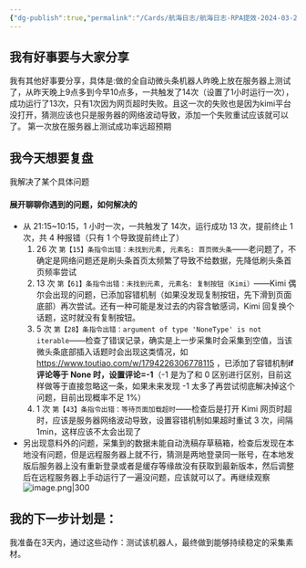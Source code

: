```yaml
---
{"dg-publish":true,"permalink":"/Cards/航海日志/航海日志-RPA提效-2024-03-23/","tags":["生财有术","航海日志","RPA提效"],"noteIcon":3,"created":"2024-04-10","updated":"2024-04-10"}
---
```


## 我有好事要与大家分享
我有其他好事要分享，具体是:做的全自动微头条机器人昨晚上放在服务器上测试了，从昨天晚上9点多到今早10点多，一共触发了14次（设置了1小时运行一次），成功运行了13次，只有1次因为网页超时失败。且这一次的失败也是因为kimi平台没打开，猜测应该也只是服务器的网络波动导致，添加一个失败重试应该就可以了。 第一次放在服务器上测试成功率远超预期

## 我今天想要复盘 
我解决了某个具体问题

#### 展开聊聊你遇到的问题，如何解决的
- 从 21:15~10:15，1 小时一次，一共触发了 14次，运行成功 13 次，提前终止 1 次，共 4 种报错（只有 1 个导致提前终止了） 
	1. 26 次 `第【15】条指令出错：未找到元素, 元素名: 首页微头条`——老问题了，不确定是网络问题还是刷头条首页太频繁了导致不给数据，先降低刷头条首页频率尝试 
	2. 13 次 `第【61】条指令出错：未找到元素, 元素名: 复制按钮（Kimi）`——Kimi 偶尔会出现的问题，已添加容错机制（如果没发现复制按钮，先下滑到页面底部）再次尝试。还有一种可能是发过去的内容含敏感词，Kimi 回复换个话题，这时就没有复制按钮。 
	3. 5 次 `第【28】条指令出错：argument of type 'NoneType' is not iterable`——检查了错误记录，确实是上一步采集时会采集到空值，当该微头条底部插入话题时会出现这类情况，如 https://www.toutiao.com/w/1794226306778115 ，已添加了容错机制**if 评论等于 None 时，设置评论=-1**（-1 是为了和 0 区别进行区别，目前这样做等于直接忽略这一条，如果未来发现 -1 太多了再尝试彻底解决掉这个问题，目前出现概率不足 1%） 
	4. 1 次 `第【43】条指令出错：等待页面加载超时`——检查后是打开 Kimi 网页时超时，应该是服务器网络波动导致，设置容错机制如果超时重试 3 次，间隔 1min，这样应该不太会出现了 
- 另出现意料外的问题，采集到的数据未能自动洗稿存草稿箱，检查后发现在本地没有问题，但是远程服务器上就不行，猜测是两地登录同一账号，在本地发版后服务器上没有重新登录或者是缓存等缘故没有获取到最新版本，然后调整后在远程服务器上手动运行了一遍没问题，应该就可以了。再继续观察
![image.png|300](http://img.xlg.life/images/202404101232866.png)
## 我的下一步计划是：
我准备在3天内，通过这些动作：测试该机器人，最终做到能够持续稳定的采集素材。